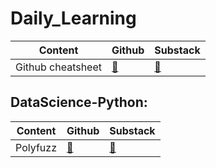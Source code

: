 # Daily_Learning



| **Content** | **Github** | **Substack** |
| --- | --- | --- |
| Github cheatsheet |[🔗](https://github.com/SreeragKolath/gitcommands_cheatsheet)     | [🔗](https://sreerag.substack.com/p/github-cheatsheet)|





## DataScience-Python:

| **Content** | **Github** | **Substack** |
| --- | --- | --- |
|Polyfuzz|[🔗](https://github.com/SreeragKolath/Daily_Learning/tree/main/Polyfuzz)|[🔗](https://sreerag.substack.com/p/polyfuzz)|

